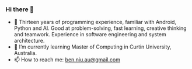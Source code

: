 ### Hi there 👋

<!--
**BenNiuX/BenNiuX** is a ✨ _special_ ✨ repository because its `README.md` (this file) appears on your GitHub profile.

Here are some ideas to get you started:

- 🔭 I’m currently working on ...
- 🌱 I’m currently learning ...
- 👯 I’m looking to collaborate on ...
- 🤔 I’m looking for help with ...
- 💬 Ask me about ...
- 📫 How to reach me: ...
- 😄 Pronouns: ...
- ⚡ Fun fact: ...
-->
- 🔭 Thirteen years of programming experience, familiar with Android, Python and AI. Good at problem-solving, fast learning, creative thinking and teamwork. Experience in software engineering and system architecture.
- 🌱 I’m currently learning Master of Computing in Curtin University, Australia.
- 📫 How to reach me: <ben.niu.au@gmail.com>
